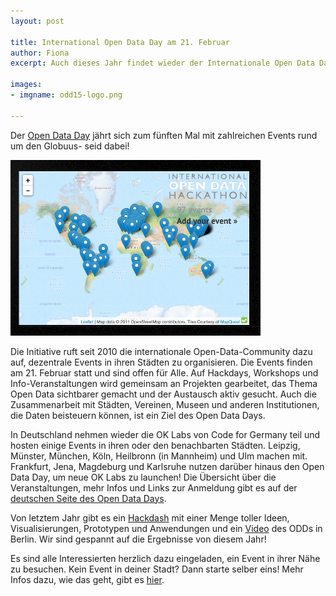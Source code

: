 ```yaml
---
layout: post

title: International Open Data Day am 21. Februar
author: Fiona
excerpt: Auch dieses Jahr findet wieder der Internationale Open Data Day mit zahlreichen Events rund um den Globus statt. 

images:
- imgname: odd15-logo.png

---
```


Der [Open Data Day][] jährt sich zum fünften Mal mit zahlreichen Events rund um den Globuus- seid dabei!

![odd-karte](/assets/blog/odd15-karte.png)

Die Initiative ruft seit 2010 die internationale Open-Data-Community dazu auf, dezentrale Events in ihren Städten zu organisieren. Die Events finden am 21. Februar statt und sind offen für Alle. Auf Hackdays, Workshops und Info-Veranstaltungen wird gemeinsam an Projekten gearbeitet, das Thema Open Data sichtbarer gemacht und der Austausch aktiv gesucht. Auch die Zusammenarbeit mit Städten, Vereinen, Museen und anderen Institutionen, die Daten beisteuern können, ist ein Ziel des Open Data Days. 

In Deutschland nehmen wieder die OK Labs von Code for Germany teil und hosten einige Events in ihren oder den benachbarten Städten. Leipzig, Münster, München, Köln, Heilbronn (in Mannheim) und Ulm machen mit. Frankfurt, Jena, Magdeburg und Karlsruhe nutzen darüber hinaus den Open Data Day, um neue OK Labs zu launchen! Die Übersicht über die Veranstaltungen, mehr Infos und Links zur Anmeldung gibt es auf der [deutschen Seite des Open Data Days][].

Von letztem Jahr gibt es ein [Hackdash][] mit einer Menge toller Ideen, Visualisierungen, Prototypen und Anwendungen und ein [Video][] des ODDs in Berlin. Wir sind gespannt auf die Ergebnisse von diesem Jahr!

Es sind alle Interessierten herzlich dazu eingeladen, ein Event in ihrer Nähe zu besuchen. Kein Event in deiner Stadt? Dann starte selber eins! Mehr Infos dazu, wie das geht, gibt es [hier][].


[Open Data Day]: http://opendataday.org
[deutschen Seite des Open Data Days]: http://de.opendataday.org
[Hackdash]: odd14.hackdash.org
[Video]: http://vimeo.com/87885835
[hier]: http://wiki.opendataday.org/2015/City_Events#Instructions_for_Event_Organizers

